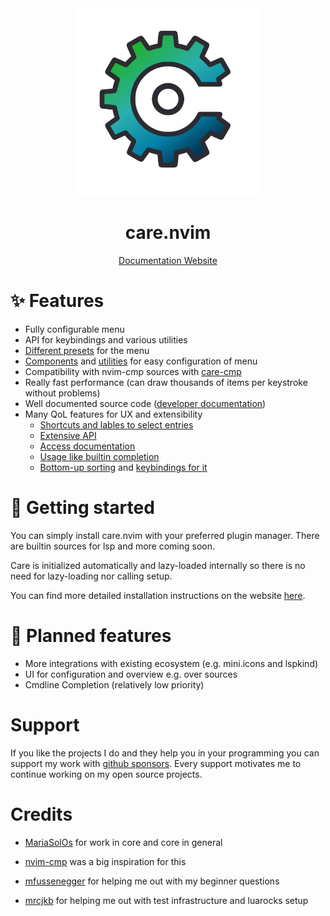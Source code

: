 <div align="center">

<img src="res/care.svg" width=300>

# care.nvim

[Documentation Website](https://max397574.github.io/care.nvim/)

</div>

# ✨ Features

-   Fully configurable menu
-   API for keybindings and various utilities
-   [Different presets](https://max397574.github.io/care.nvim/presets) for the
    menu
-   [Components](https://max397574.github.io/care.nvim/preset_components) and
    [utilities](https://max397574.github.io/care.nvim/preset_utils) for easy
    configuration of menu
-   Compatibility with nvim-cmp sources with
    [care-cmp](https://github.com/max397574/care-cmp)
-   Really fast performance (can draw thousands of items per keystroke without
    problems)
-   Well documented source code
    ([developer documentation](https://max397574.github.io/care.nvim/dev/))
-   Many QoL features for UX and extensibility
    -   [Shortcuts and lables to select entries](https://max397574.github.io/care.nvim/configuration_recipes#labels-and-shortcuts)
    -   [Extensive API](https://max397574.github.io/care.nvim/api)
    -   [Access documentation](https://max397574.github.io/care.nvim/configuration_recipes/#access-documentation)
    -   [Usage like builtin completion](https://max397574.github.io/care.nvim/configuration_recipes/#manual-completion-like-builtin-neovim)
    -   [Bottom-up sorting](https://max397574.github.io/care.nvim/config#sorting-direction)
        and
        [keybindings for it](https://max397574.github.io/care.nvim/configuration_recipes/#reverse-keybindings-for-reversed-menu)

# 🚀 Getting started

You can simply install care.nvim with your preferred plugin manager. There are
builtin sources for lsp and more coming soon.

Care is initialized automatically and lazy-loaded internally so there is no need
for lazy-loading nor calling setup.

You can find more detailed installation instructions on the website
[here](https://max397574.github.io/care.nvim/getting_started).

# 📆 Planned features

-   More integrations with existing ecosystem (e.g. mini.icons and lspkind)
-   UI for configuration and overview e.g. over sources
-   Cmdline Completion (relatively low priority)

# Support

If you like the projects I do and they help you in your programming you can
support my work with [github sponsors](https://github.com/sponsors/max397574).
Every support motivates me to continue working on my open source projects.

# Credits

-   [MariaSolOs](https://github.com/MariaSolOs) for work in core and core in
    general

-   [nvim-cmp](https://github.com/hrsh7th/nvim-cmp) was a big inspiration for
    this

-   [mfussenegger](https://github.com/mfussenegger) for helping me out with my
    beginner questions

-   [mrcjkb](https://github.com/mrcjkb) for helping me out with test
    infrastructure and luarocks setup
